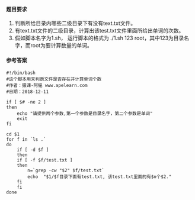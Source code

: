 #### 题目要求
1. 判断所给目录内哪些二级目录下有没有text.txt文件。
2. 有text.txt文件的二级目录，计算出该test.txt文件里面所给出单词的次数。
3. 假如脚本名字为1.sh， 运行脚本的格式为 ./1.sh  123  root，其中123为目录名字，而root为要计算数量的单词。

#### 参考答案
```
#!/bin/bash
#这个脚本用来判断文件是否存在并计算单词个数
#作者：猿课-阿铭 www.apelearn.com
#日期：2018-12-11

if [ $# -ne 2 ]
then
    echo "请提供两个参数,第一个参数是目录名字，第二个参数是单词"
    exit
fi

cd $1
for f in `ls .`
do
    if [ -d $f ]
    then
	if [ -f $f/test.txt ]
	then
	    n=`grep -cw "$2" $f/test.txt`
	    echo  "$1/$f目录下面有test.txt, 该test.txt里面的有$n个$2."
	fi
    fi
done

```
